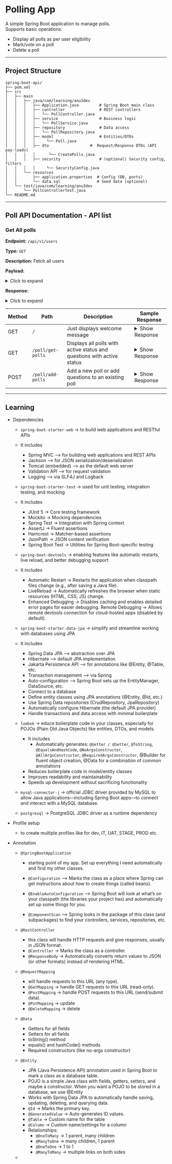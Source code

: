 # Polling App

A simple Spring Boot application to manage polls.  
Supports basic operations:
- Display all polls as per user eligibility
- Mark/vote on a poll
- Delete a poll

---

## Project Structure

```
spring-boot-api/
├── pom.xml
├── src
│   ├── main
│   │   ├── java/com/learning/anu3dev
│   │   │   ├── Application.java         # Spring Boot main class
│   │   │   ├── controller               # REST controllers
│   │   │   │   └── PollController.java
│   │   │   ├── service                  # Business logic
│   │   │   │   └── PollService.java
│   │   │   ├── repository               # Data access
│   │   │   │   └── PollRepository.java
│   │   │   ├── model                    # Entities/DTOs
│   │   │   │     └── Poll.java
│   │   │   ├── dto					 #  Request/Response DTOs (API pay-loads)
│   │   │   │	   └── CreatePolls.java
│   │   │   ├── security				 # (optional) Security config, filters
│   │   │   │     └── SecurityConfig.java
│   │   └── resources
│   │       ├── application.properties  # Config (DB, ports)
│   │       └── data.sql                # Seed data (optional)
│   └── test/java/com/learning/anu3dev
│       └── PollControllerTest.java
└── README.md
```

---

## Poll API Documentation - API list

### Get All polls

**Endpoint:** `/api/v1/users`

**Type:** `GET`

**Description:** Fetch all users
 
**Payload:**

<details>
  <summary>Click to expand</summary>

```json
{
  "page": 1,
  "limit": 10
}
```

</details>

**Response:**

<details>
  <summary>Click to expand</summary>

```json
{
  "page": 1,
  "limit": 10
}
```

</details> 

| Method | Path | Description | Sample Response |
|--------|------|-------------|----------------|
| GET    | `/`  | Just displays welcome message | <details><summary>Show Response</summary><pre><code>"Hello, World!"code></pre></details> |
| GET    | `/poll/get-polls` | Displays all polls with active status and questions with active status | <details><summary>Show Response</summary><pre><code>[{"id":1,"createdAt":"2025-08-31T02:27:24.997408","pollTitle":"About programming","questions":[{"id":1,"createdAt":"2025-08-31T02:27:24.997939","question":"Which programming language do you like the most?","options":[{"id":1,"createdAt":"2025-08-31T02:27:24.997939","optionText":"Java","count":0},{"id":2,"createdAt":"2025-08-31T02:27:24.997939","optionText":"Python","count":0},{"id":3,"createdAt":"2025-08-31T02:27:24.997939","optionText":"JavaScript","count":0},{"id":4,"createdAt":"2025-08-31T02:27:24.997939","optionText":"Go","count":0},{"id":5,"createdAt":"2025-08-31T02:27:24.997939","optionText":"C#","count":0}],"active":true,"multiSelect":false},{"id":2,"createdAt":"2025-08-31T02:27:24.997939","question":"Which IDE do you like the most?","options":[{"id":6,"createdAt":"2025-08-31T02:27:24.997939","optionText":"VSCode","count":0},{"id":7,"createdAt":"2025-08-31T02:27:24.997939","optionText":"IntelliJ","count":0},{"id":8,"createdAt":"2025-08-31T02:27:24.997939","optionText":"Eclipse","count":0},{"id":9,"createdAt":"2025-08-31T02:27:24.997939","optionText":"Notepad++","count":0}],"active":true,"multiSelect":false},{"id":3,"createdAt":"2025-08-31T02:27:24.997939","question":"Which courses you want?","options":[{"id":10,"createdAt":"2025-08-31T02:27:24.997939","optionText":"Java","count":0},{"id":11,"createdAt":"2025-08-31T02:27:24.997939","optionText":"React","count":0},{"id":12,"createdAt":"2025-08-31T02:27:24.997939","optionText":"TypeScript","count":0},{"id":13,"createdAt":"2025-08-31T02:27:24.997939","optionText":".Net","count":0}],"active":true,"multiSelect":true}],"active":true}]</code></pre></details> |
| POST   | `/poll/add-polls` | Add a new poll or add questions to an existing poll | <details><summary>Show Response</summary><pre><code>[ { "isActive": "true", "pollTitle": "About programming", "pollId": 1, "questions": [ { "question": "Which programming language do you like the most?", "isActive": true, "isMultiSelect": false, "options": [ "Java", "Python", "JavaScript", "Go", "C#" ] }, { "question": "Which IDE do you like the most?", "isActive": true, "isMultiSelect": false, "options": [ "VSCode", "IntelliJ", "Eclipse", "Notepad++" ] }, { "question": "Which courses you want?", "isActive": true, "isMultiSelect": true, "options": [ "Java", "React", "TypeScript", ".Net" ] }, { "question": "Your total experience?", "isActive": false, "isMultiSelect": false, "options": [ "0 - 2", "2 - 5", "5 - 10", "More than 10" ] } ] }, { "isActive": "", "pollTitle": "About yourself", "pollId": 2, "questions": [ { "question": "Which city you belong?", "isActive": true, "isMultiSelect": false, "options": [ "Patna", "Pune", "Noida", "Chennai" ] }, { "question": "Which location you can join?", "isActive": true, "isMultiSelect": true, "options": [ "Mumbai", "Ranchi", "Kolkata", "Bhuvneshwar" ] } ] } ]</code></pre></details> |

---

## Learning

- Dependencies
	- `spring-boot-starter-web` -> to build web applications and RESTful APIs
	- It includes
		- Spring MVC –> for building web applications and REST APIs
		- Jackson –> for JSON serialization/deserialization
		- Tomcat (embedded) –> as the default web server
		- Validation API –> for request validation
		- Logging –> via SLF4J and Logback
		
	- `spring-boot-starter-test` -> used for unit testing, integration testing, and mocking
	- It includes
		- JUnit 5 -> Core testing framework
		- Mockito -> Mocking dependencies
		- Spring Test	-> Integration with Spring context
		- AssertJ -> Fluent assertions
		- Hamcrest -> Matcher-based assertions
		- JsonPath -> JSON content verification
		- Spring Boot Test -> Utilities for Spring Boot-specific testing
	
	- `spring-boot-devtools` -> enabling features like automatic restarts, live reload, and better debugging support
	- It includes
		-  Automatic Restart -> Restarts the application when classpath files change (e.g., after saving a Java file).
		- LiveReload -> Automatically refreshes the browser when static resources (HTML, CSS, JS) change.
		- Enhanced Debugging -> Disables caching and enables detailed error pages for easier debugging.
		Remote Debugging -> Allows remote devtools connection for cloud-hosted apps (disabled by default).
	
	- `spring-boot-starter-data-jpa` ->  simplify and streamline working with databases using JPA
	- It includes
		- Spring Data JPA –> abstraction over JPA
		- Hibernate –> default JPA implementation
		- Jakarta Persistence API –> for annotations like @Entity, @Table, etc.
		- Transaction management –> via Spring
		- Auto-configuration –> Spring Boot sets up the EntityManager, DataSource, etc.
		- Connect to a database
		- Define entity classes using JPA annotations (@Entity, @Id, etc.)
		- Use Spring Data repositories (CrudRepository, JpaRepository)
		- Automatically configure Hibernate (the default JPA provider)
		- Handle transactions and data access with minimal boilerplate
	
	- `lombok` -> educe boilerplate code in your classes, especially for POJOs (Plain Old Java Objects) like entities, DTOs, and models.
		- It includes
			- Automatically generates: `@Getter / @Setter`, `@ToString`, `@EqualsAndHashCode`, `@NoArgsConstructor`, `@AllArgsConstructor`, `@RequiredArgsConstructor`, @Builder for fluent object creation, @Data for a combination of common annotations
		- Reduces boilerplate code in model/entity classes
		- Improves readability and maintainability
		- Speeds up development without sacrificing functionality
		
	- `mysql-connector-j` -> official JDBC driver provided by MySQL to allow Java applications—including Spring Boot apps—to connect and interact with a MySQL database.
	
	- `postgresql` -> PostgreSQL JDBC driver as a runtime dependency
	
- Profile setup
	- to create multiple profiles like for dev, IT, UAT, STAGE, PROD etc.
	
- Annotation
	- `@SpringBootApplication`
		- starting point of my app. Set up everything I need automatically and find my other classes.
		- `@Configuration` –> Marks the class as a place where Spring can get instructions about how to create things (called beans).

		- `@EnableAutoConfiguration` –> Spring Boot will look at what’s on your classpath (the libraries your project has) and automatically set up some things for you.

		- `@ComponentScan` –> Spring looks in the package of this class (and subpackages) to find your controllers, services, repositories, etc.
	
	- `@RestController`
		- this class will handle HTTP requests and give responses, usually in JSON format.
		- `@Controller` -> Marks the class as a controller.
		- `@ResponseBody` -> Automatically converts return values to JSON (or other formats) instead of rendering HTML.
		
	- `@RequestMapping`
		- will handle requests to this URL (any type).
		- `@GetMapping` -> handle GET requests to this URL (read-only).
		- `@PostMapping` -> handle POST requests to this URL (send/submit data).
		- `@PutMapping` -> update
		- `@DeleteMapping` -> delete
		
	- `@Data`
		- Getters for all fields
		- Setters for all fields
		- toString() method
		- equals() and hashCode() methods
		- Required constructors (like no-args constructor)
		
	- `@Entity`
		- JPA (Java Persistence API) annotation used in Spring Boot to mark a class as a database table.
		- POJO is a simple Java class with fields, getters, setters, and maybe a constructor. When you want a POJO to be stored in a database, we use @Entity 
		- Works with Spring Data JPA to automatically handle saving, updating, deleting, and querying data.
		- `@Id` -> Marks the primary key.
		- `@GeneratedValue` -> Auto-generates ID values.
		- `@Table` -> Custom name for the table
		- `@Column` -> Custom name/settings for a column
		- Relationships:
			- `@OneToMany` -> 1 parent, many children
			- `@ManyToOne` -> many children, 1 parent
			- `@OneToOne` -> 1 to 1
			- `@ManyToMany` -> multiple links on both sides
			
	- 